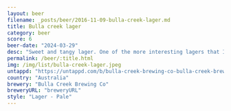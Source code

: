 ```yaml
---
layout: beer
filename: _posts/beer/2016-11-09-bulla-creek-lager.md
title: Bulla creek lager
category: beer
score: 6
beer-date: "2024-03-29"
desc: "Sweet and tangy lager. One of the more interesting lagers that I’ve had"
permalink: /beer/:title.html
img: /img/list/bulla-creek-lager.jpeg
untappd: "https://untappd.com/b/bulla-creek-brewing-co-bulla-creek-brewing-co-lager/5493985"
country: "Australia"
brewery: "Bulla Creek Brewing Co"
breweryURL: "breweryURL"
style: "Lager - Pale"
---
```

